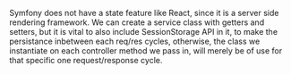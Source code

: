 Symfony does not have a state feature like React, since it is a server side rendering framework. We can create a service class with getters and setters, but it is vital to also include SessionStorage API in it, to make the persistance inbetween each req/res cycles, otherwise, the class we instantiate on each controller method we pass in, will merely be of use for that specific one request/response cycle.